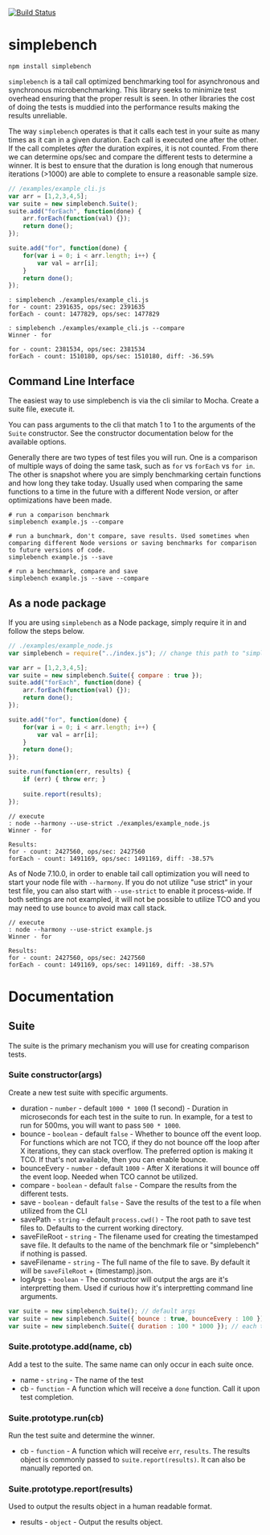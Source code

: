 [![Build Status](https://travis-ci.org/simpleviewinc/simplebench.svg?branch=master)](https://travis-ci.org/simpleviewinc/simplebench)

# simplebench
`npm install simplebench`

`simplebench` is a tail call optimized benchmarking tool for asynchronous and synchronous microbenchmarking. This library seeks to minimize test overhead ensuring that the proper result is seen. In other libraries the cost of doing the tests is muddied into the performance results making the results unreliable.

The way `simplebench` operates is that it calls each test in your suite as many times as it can in a given duration. Each call is executed one after the other. If the call completes *after* the duration expires, it is not counted. From there we can determine ops/sec and compare the different tests to determine a winner. It is best to ensure that the duration is long enough that numerous iterations (>1000) are able to complete to ensure a reasonable sample size.

```js
// /examples/example_cli.js
var arr = [1,2,3,4,5];
var suite = new simplebench.Suite();
suite.add("forEach", function(done) {
	arr.forEach(function(val) {});
	return done();
});

suite.add("for", function(done) {
	for(var i = 0; i < arr.length; i++) {
		var val = arr[i];
	}
	return done();
});
```

```
: simplebench ./examples/example_cli.js
for - count: 2391635, ops/sec: 2391635
forEach - count: 1477829, ops/sec: 1477829

: simplebench ./examples/example_cli.js --compare
Winner - for

for - count: 2381534, ops/sec: 2381534
forEach - count: 1510180, ops/sec: 1510180, diff: -36.59%
```

## Command Line Interface

The easiest way to use simplebench is via the cli similar to Mocha. Create a suite file, execute it.

You can pass arguments to the cli that match 1 to 1 to the arguments of the `Suite` constructor. See the constructor documentation below for the available options.

Generally there are two types of test files you will run. One is a comparison of multiple ways of doing the same task, such as `for` vs `forEach` vs `for in`. The other is snapshot where you are simply benchmarking certain functions and how long they take today. Usually used when comparing the same functions to a time in the future with a different Node version, or after optimizations have been made.

```
# run a comparison benchmark
simplebench example.js --compare

# run a bunchmark, don't compare, save results. Used sometimes when comparing different Node versions or saving benchmarks for comparison to future versions of code.
simplebench example.js --save

# run a benchmmark, compare and save
simplebench example.js --save --compare
```

## As a node package

If you are using `simplebench` as a Node package, simply require it in and follow the steps below.

```js
// ./examples/example_node.js
var simplebench = require("../index.js"); // change this path to "simplebench" for your usecase

var arr = [1,2,3,4,5];
var suite = new simplebench.Suite({ compare : true });
suite.add("forEach", function(done) {
	arr.forEach(function(val) {});
	return done();
});

suite.add("for", function(done) {
	for(var i = 0; i < arr.length; i++) {
		var val = arr[i];
	}
	return done();
});

suite.run(function(err, results) {
	if (err) { throw err; }
	
	suite.report(results);
});
```

```
// execute
: node --harmony --use-strict ./examples/example_node.js
Winner - for

Results:
for - count: 2427560, ops/sec: 2427560
forEach - count: 1491169, ops/sec: 1491169, diff: -38.57%
```

As of Node 7.10.0, in order to enable tail call optimization you will need to start your node file with `--harmony`. If you do not utilize "use strict" in your test file, you can also start with `--use-strict` to enable it process-wide. If both settings are not exampled, it will not be possible to utilize TCO and you may need to use `bounce` to avoid max call stack.

```
// execute
: node --harmony --use-strict example.js
Winner - for

Results:
for - count: 2427560, ops/sec: 2427560
forEach - count: 1491169, ops/sec: 1491169, diff: -38.57%
```

# Documentation

## Suite

The suite is the primary mechanism you will use for creating comparison tests.

### Suite constructor(args)

Create a new test suite with specific arguments.

* duration - `number` - default `1000 * 1000` (1 second) - Duration in microseconds for each test in the suite to run. In example, for a test to run for 500ms, you will want to pass `500 * 1000`.
* bounce - `boolean` - default `false` - Whether to bounce off the event loop. For functions which are not TCO, if they do not bounce off the loop after X iterations, they can stack overflow. The preferred option is making it TCO. If that's not available, then you can enable bounce.
* bounceEvery - `number` - default `1000` - After X iterations it will bounce off the event loop. Needed when TCO cannot be utilized.
* compare - `boolean` - default `false` - Compare the results from the different tests.
* save - `boolean` - default `false` - Save the results of the test to a file when utilized from the CLI
* savePath - `string` - default `process.cwd()` - The root path to save test files to. Defaults to the current working directory.
* saveFileRoot - `string` - The filename used for creating the timestamped save file. It defaults to the name of the benchmark file or "simplebench" if nothing is passed.
* saveFilename - `string` - The full name of the file to save. By default it will be `saveFileRoot` + (timestamp).json.
* logArgs - `boolean` - The constructor will output the args are it's interpretting them. Used if curious how it's interpretting command line arguments.

```js
var suite = new simplebench.Suite(); // default args
var suite = new simplebench.Suite({ bounce : true, bounceEvery : 100 }); // bounce off event loop every 100 iterations
var suite = new simplebench.Suite({ duration : 100 * 1000 }); // each test in the suite will run for 100ms
```

### Suite.prototype.add(name, cb)

Add a test to the suite. The same name can only occur in each suite once.

* name - `string` - The name of the test
* cb - `function` - A function which will receive a `done` function. Call it upon test completion.

### Suite.prototype.run(cb)

Run the test suite and determine the winner. 

* cb - `function` - A function which will receive `err`, `results`. The results object is commonly passed to `suite.report(results)`. It can also be manually reported on.

### Suite.prototype.report(results)

Used to output the results object in a human readable format.

* results - `object` - Output the results object.